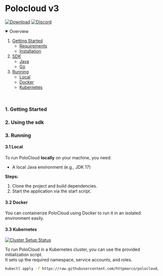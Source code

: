 # Polocloud v3

[![Download](https://img.shields.io/github/downloads/HttpMarco/Polocloud/total?style=for-the-badge&logo=github&color=2ea043)](https://github.com/HttpMarco/polocloud/releases)
[![Discord](https://img.shields.io/discord/1278460874679386244?label=Community&style=for-the-badge&logo=discord&color=7289da)](https://discord.gg/WGzUcuJax7)


<details open="open">
    <summary>Overview</summary>
    <ol>
        <li>
          <a href="#getting-started">Getting Started</a>
          <ul>
            <li><a href="#requirements">Requirements</a></li>
            <li><a href="#installation">Installation</a></li>
          </ul>
        </li>
        <li>
          <a href="#sdk">SDK</a>
          <ul>
            <li><a href="#java">Java</a></li>
            <li><a href="#go">Go</a></li>
          </ul>
        </li>
        <li>
          <a href="#sdk">Running</a>
          <ul>
            <li><a href="#local">Local</a></li>
            <li><a href="#docker">Docker</a></li>
            <li><a href="#k8s">Kubernetes</a></li>
          </ul>
        </li>
    </ol>
</details>

<br/>

### 1. Getting Started

### 2. Using the sdk


### 3. Running

#### 3.1 Local

To run PoloCloud **locally** on your machine, you need:

- A local Java environment (e.g., JDK 17)

**Steps:**

1. Clone the project and build dependencies.
2. Start the application via the start script.

#### 3.2 Docker

You can containerize PoloCloud using Docker to run it in an isolated environment easily.


#### 3.3 Kubernetes

[![Cluster Setup Status](https://img.shields.io/github/actions/workflow/status/httpmarco/polocloud/cluster-setup.yml?label=cluster%20setup)](https://github.com/httpmarco/polocloud/actions/workflows/cluster-setup.yml)

To run PoloCloud in a Kubernetes cluster, you can use the provided initialization script.  
It sets up the required namespace, service accounts, and roles.

```sh
kubectl apply -f https://raw.githubusercontent.com/httpmarco/polocloud/master/scripts/init-cluster.yml
```